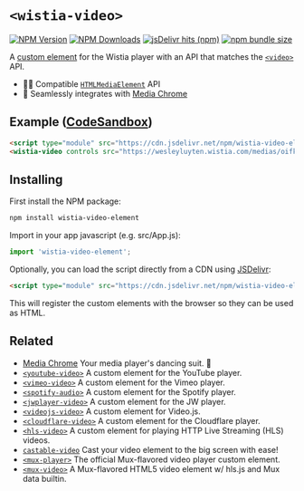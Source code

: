 # `<wistia-video>` 

[![NPM Version](https://img.shields.io/npm/v/wistia-video-element?style=flat-square&color=informational)](https://www.npmjs.com/package/wistia-video-element) 
[![NPM Downloads](https://img.shields.io/npm/dm/wistia-video-element?style=flat-square&color=informational&label=npm)](https://www.npmjs.com/package/wistia-video-element) 
[![jsDelivr hits (npm)](https://img.shields.io/jsdelivr/npm/hm/wistia-video-element?style=flat-square&color=%23FF5627)](https://www.jsdelivr.com/package/npm/wistia-video-element)
[![npm bundle size](https://img.shields.io/bundlephobia/minzip/wistia-video-element?style=flat-square&color=success&label=gzip)](https://bundlephobia.com/result?p=wistia-video-element) 

A [custom element](https://developer.mozilla.org/en-US/docs/Web/Web_Components/Using_custom_elements) 
for the Wistia player with an API that matches the 
[`<video>`](https://developer.mozilla.org/en-US/docs/Web/HTML/Element/video) API.

- 🏄‍♂️ Compatible [`HTMLMediaElement`](https://developer.mozilla.org/en-US/docs/Web/API/HTMLMediaElement) API
- 🕺 Seamlessly integrates with [Media Chrome](https://github.com/muxinc/media-chrome)


## Example ([CodeSandbox](https://codesandbox.io/s/wistia-video-element-ozylhs))

<!-- prettier-ignore -->
```html
<script type="module" src="https://cdn.jsdelivr.net/npm/wistia-video-element@1.0/+esm"></script>
<wistia-video controls src="https://wesleyluyten.wistia.com/medias/oifkgmxnkb"></wistia-video>
```

## Installing

First install the NPM package:

```bash
npm install wistia-video-element
```

Import in your app javascript (e.g. src/App.js):

```js
import 'wistia-video-element';
```

Optionally, you can load the script directly from a CDN using [JSDelivr](https://www.jsdelivr.com/):

<!-- prettier-ignore -->
```html
<script type="module" src="https://cdn.jsdelivr.net/npm/wistia-video-element@1.0/+esm"></script>
```

This will register the custom elements with the browser so they can be used as HTML.

## Related

- [Media Chrome](https://github.com/muxinc/media-chrome) Your media player's dancing suit. 🕺
- [`<youtube-video>`](https://github.com/muxinc/youtube-video-element) A custom element for the YouTube player.
- [`<vimeo-video>`](https://github.com/luwes/vimeo-video-element) A custom element for the Vimeo player.
- [`<spotify-audio>`](https://github.com/luwes/spotify-audio-element) A custom element for the Spotify player.
- [`<jwplayer-video>`](https://github.com/luwes/jwplayer-video-element) A custom element for the JW player.
- [`<videojs-video>`](https://github.com/luwes/videojs-video-element) A custom element for Video.js.
- [`<cloudflare-video>`](https://github.com/luwes/cloudflare-video-element) A custom element for the Cloudflare player.
- [`<hls-video>`](https://github.com/muxinc/hls-video-element) A custom element for playing HTTP Live Streaming (HLS) videos.
- [`castable-video`](https://github.com/muxinc/castable-video) Cast your video element to the big screen with ease!
- [`<mux-player>`](https://github.com/muxinc/elements/tree/main/packages/mux-player) The official Mux-flavored video player custom element.
- [`<mux-video>`](https://github.com/muxinc/elements/tree/main/packages/mux-video) A Mux-flavored HTML5 video element w/ hls.js and Mux data builtin.
